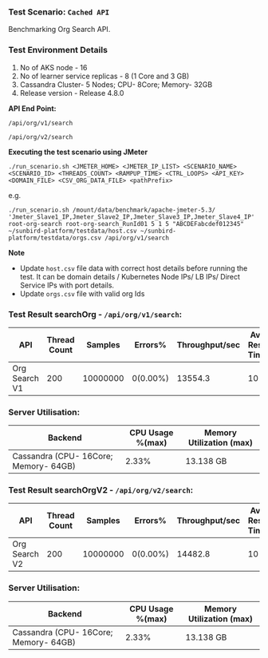 ### Test Scenario: ```Cached API```

Benchmarking Org Search API.


### Test Environment Details
1. No of AKS node - 16
2. No of learner service replicas - 8 (1 Core and 3 GB)
3. Cassandra Cluster- 5 Nodes; CPU- 8Core; Memory- 32GB
4. Release version - Release 4.8.0


**API End Point:** 

`/api/org/v1/search`

`/api/org/v2/search`


**Executing the test scenario using JMeter**

```./run_scenario.sh <JMETER_HOME> <JMETER_IP_LIST> <SCENARIO_NAME> <SCENARIO_ID> <THREADS_COUNT> <RAMPUP_TIME> <CTRL_LOOPS> <API_KEY> <DOMAIN_FILE> <CSV_ORG_DATA_FILE> <pathPrefix>```

e.g.

```./run_scenario.sh /mount/data/benchmark/apache-jmeter-5.3/ 'Jmeter_Slave1_IP,Jmeter_Slave2_IP,Jmeter_Slave3_IP,Jmeter_Slave4_IP' root-org-search root-org-search_RunId01 5 1 5 "ABCDEFabcdef012345" ~/sunbird-platform/testdata/host.csv ~/sunbird-platform/testdata/orgs.csv /api/org/v1/search```

**Note**
- Update `host.csv` file data with correct host details before running the test. It can be domain details / Kubernetes Node IPs/ LB IPs/ Direct Service IPs with port details.
- Update `orgs.csv` file with valid org Ids

### Test Result searchOrg - `/api/org/v1/search`:

|API       |Thread Count|Samples |Errors%  |Throughput/sec|Avg Resp Time |95th pct |99th pct|
|----------|------------|--------|---------| -------------|--------------|---------|--------|
|Org Search V1 |200         |10000000|0(0.00%) | 13554.3       | 10           | 12     |23  |


### Server Utilisation:
| Backend          | CPU Usage %(max) | Memory Utilization (max) |
| ------------- | ------------- |------------- |
| Cassandra (CPU- 16Core; Memory- 64GB)| 2.33% | 13.138 GB|

### Test Result searchOrgV2 - `/api/org/v2/search`:

|API       |Thread Count|Samples |Errors%  |Throughput/sec|Avg Resp Time |95th pct |99th pct|
|----------|------------|--------|---------| -------------|--------------|---------|--------|
|Org Search V2 |200         |10000000|0(0.00%) | 14482.8      | 10           | 10     |22   |


### Server Utilisation:
| Backend          | CPU Usage %(max) | Memory Utilization (max) |
| ------------- | ------------- |------------- |
| Cassandra (CPU- 16Core; Memory- 64GB)| 2.33% | 13.138 GB|
